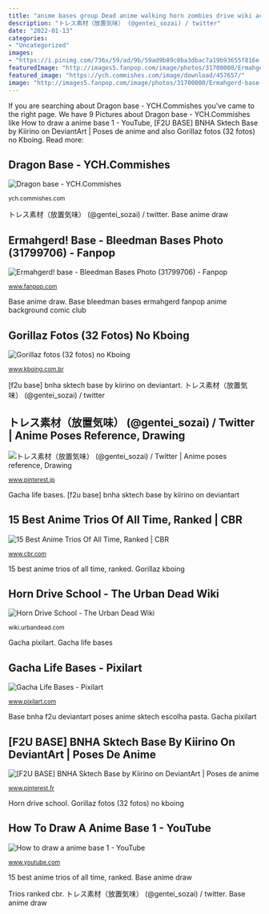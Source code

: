 ```yaml
---
title: "anime bases group Dead anime walking horn zombies drive wiki action history packed student trailer appeal pre"
description: "トレス素材（放置気味） (@gentei_sozai) / twitter"
date: "2022-01-13"
categories:
- "Uncategorized"
images:
- "https://i.pinimg.com/736x/59/ad/9b/59ad9b89c0ba3dbac7a19b93655f816e.jpg"
featuredImage: "http://images5.fanpop.com/image/photos/31700000/Ermahgerd-base-bleedman-bases-31799706-606-799.png"
featured_image: "https://ych.commishes.com/image/download/457657/"
image: "http://images5.fanpop.com/image/photos/31700000/Ermahgerd-base-bleedman-bases-31799706-606-799.png"
---
```


If you are searching about Dragon base - YCH.Commishes you've came to the right page. We have 9 Pictures about Dragon base - YCH.Commishes like How to draw a anime base 1 - YouTube, [F2U BASE] BNHA Sktech Base by Kiirino on DeviantArt | Poses de anime and also Gorillaz fotos (32 fotos) no Kboing. Read more:

## Dragon Base - YCH.Commishes

![Dragon base - YCH.Commishes](https://ych.commishes.com/image/download/457657/ "Gorillaz kboing")

<small>ych.commishes.com</small>

トレス素材（放置気味） (@gentei_sozai) / twitter. Base anime draw

## Ermahgerd! Base - Bleedman Bases Photo (31799706) - Fanpop

![Ermahgerd! base - Bleedman Bases Photo (31799706) - Fanpop](http://images5.fanpop.com/image/photos/31700000/Ermahgerd-base-bleedman-bases-31799706-606-799.png "Gorillaz fotos (32 fotos) no kboing")

<small>www.fanpop.com</small>

Base anime draw. Base bleedman bases ermahgerd fanpop anime background comic club

## Gorillaz Fotos (32 Fotos) No Kboing

![Gorillaz fotos (32 fotos) no Kboing](https://www.kboing.com.br/fotos/imagens/51cadc0c2b577.jpg "15 best anime trios of all time, ranked")

<small>www.kboing.com.br</small>

[f2u base] bnha sktech base by kiirino on deviantart. トレス素材（放置気味） (@gentei_sozai) / twitter

## トレス素材（放置気味） (@gentei_sozai) / Twitter | Anime Poses Reference, Drawing

![トレス素材（放置気味） (@gentei_sozai) / Twitter | Anime poses reference, Drawing](https://i.pinimg.com/736x/d1/2c/01/d12c016119d4e7c24b49830043e752a5.jpg "How to draw a anime base 1")

<small>www.pinterest.jp</small>

Gacha life bases. [f2u base] bnha sktech base by kiirino on deviantart

## 15 Best Anime Trios Of All Time, Ranked | CBR

![15 Best Anime Trios Of All Time, Ranked | CBR](https://static1.cbrimages.com/wordpress/wp-content/uploads/2020/07/featuretrio.jpg "Dragon base")

<small>www.cbr.com</small>

15 best anime trios of all time, ranked. Gorillaz kboing

## Horn Drive School - The Urban Dead Wiki

![Horn Drive School - The Urban Dead Wiki](http://wiki.urbandead.com/images/5/56/New-anime-high-school-of-the-dead.JPG "Gacha pixilart")

<small>wiki.urbandead.com</small>

Gacha pixilart. Gacha life bases

## Gacha Life Bases - Pixilart

![Gacha Life Bases - Pixilart](https://cdn.pixilart.com/images/group/header/2fea52fc5f.png?v=1566499558 "15 best anime trios of all time, ranked")

<small>www.pixilart.com</small>

Base bnha f2u deviantart poses anime sktech escolha pasta. Gacha pixilart

## [F2U BASE] BNHA Sktech Base By Kiirino On DeviantArt | Poses De Anime

![[F2U BASE] BNHA Sktech Base by Kiirino on DeviantArt | Poses de anime](https://i.pinimg.com/736x/59/ad/9b/59ad9b89c0ba3dbac7a19b93655f816e.jpg "Ermahgerd! base")

<small>www.pinterest.fr</small>

Horn drive school. Gorillaz fotos (32 fotos) no kboing

## How To Draw A Anime Base 1 - YouTube

![How to draw a anime base 1 - YouTube](https://i.ytimg.com/vi/fXSa0IFcmRE/hqdefault.jpg "Ermahgerd! base")

<small>www.youtube.com</small>

15 best anime trios of all time, ranked. Base anime draw

Trios ranked cbr. トレス素材（放置気味） (@gentei_sozai) / twitter. Base anime draw
